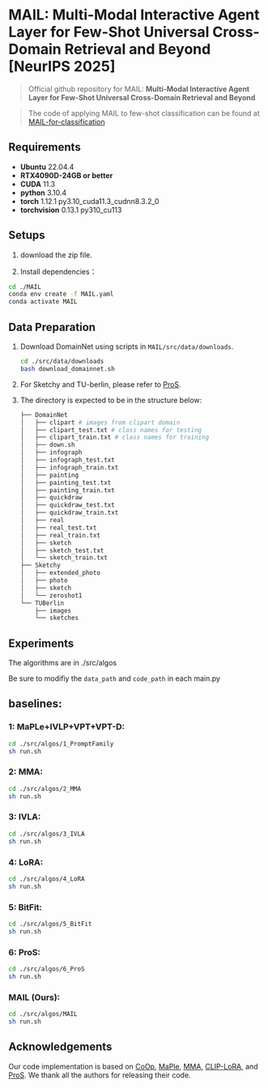 
# MAIL: Multi-Modal Interactive Agent Layer for Few-Shot Universal Cross-Domain Retrieval and Beyond [NeurIPS 2025]
> Official github repository for MAIL: **Multi-Modal Interactive Agent Layer for Few-Shot Universal Cross-Domain Retrieval and Beyond**

> The code of applying MAIL to few-shot classification can be found at [MAIL-for-classification](https://github.com/pSGAme/MAIL-for-Classification)

## Requirements

- **Ubuntu**  22.04.4
- **RTX4090D-24GB or better**
- **CUDA** 11.3
- **python** 3.10.4
- **torch** 1.12.1 py3.10_cuda11.3_cudnn8.3.2_0
- **torchvision** 0.13.1 py310_cu113

## Setups

1. download the zip file.

2. Install dependencies：

```bash
cd ./MAIL
conda env create -f MAIL.yaml
conda activate MAIL
```

## Data Preparation

1. Download DomainNet using scripts in `MAIL/src/data/downloads`.

   ``` bash
   cd ./src/data/downloads
   bash download_domainnet.sh
   ```
2. For Sketchy and TU-berlin, please refer to  [ProS](https://github.com/kaipengfang/ProS).

3. The directory is expected to be in the structure below:

   ```python
   ├── DomainNet
   │   ├── clipart # images from clipart domain
   │   ├── clipart_test.txt # class names for testing
   │   ├── clipart_train.txt # class names for training
   │   ├── down.sh
   │   ├── infograph
   │   ├── infograph_test.txt
   │   ├── infograph_train.txt
   │   ├── painting
   │   ├── painting_test.txt
   │   ├── painting_train.txt
   │   ├── quickdraw
   │   ├── quickdraw_test.txt
   │   ├── quickdraw_train.txt
   │   ├── real
   │   ├── real_test.txt
   │   ├── real_train.txt
   │   ├── sketch
   │   ├── sketch_test.txt
   │   └── sketch_train.txt
   ├── Sketchy
   │   ├── extended_photo
   │   ├── photo
   │   ├── sketch
   │   └── zeroshot1
   └── TUBerlin
       ├── images
       └── sketches
   ```

## Experiments
The algorithms are in ./src/algos

Be sure to modifiy the `data_path` and `code_path` in each main.py
## baselines:

### 1: MaPLe+IVLP+VPT+VPT-D:

```bash
cd ./src/algos/1_PromptFamily
sh run.sh
```

### 2: MMA:

```bash
cd ./src/algos/2_MMA
sh run.sh
```
### 3: IVLA:

```bash
cd ./src/algos/3_IVLA
sh run.sh
```


### 4: LoRA:

```bash
cd ./src/algos/4_LoRA
sh run.sh
```

### 5: BitFit:

```bash
cd ./src/algos/5_BitFit
sh run.sh
```

### 6: ProS:

```bash
cd ./src/algos/6_ProS
sh run.sh
```


### MAIL (Ours):

```bash
cd ./src/algos/MAIL
sh run.sh
```


## Acknowledgements

Our code implementation is based on [CoOp](https://github.com/KaiyangZhou/CoOp), [MaPle](https://github.com/muzairkhattak/multimodal-prompt-learning), 
[MMA](https://github.com/muzairkhattak/multimodal-prompt-learning), [CLIP-LoRA](https://github.com/MaxZanella/CLIP-LoRA), and [ProS](https://github.com/kaipengfang/ProS).
We thank all the authors for releasing their code.




